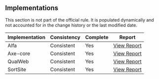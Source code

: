 ## Implementations

This section is not part of the official rule. It is populated dynamically and 
not accounted for in the change history or the last modified date.

| Implementation | Consistency          | Complete | Report
|----------------|----------------------|----------|-------------
| Alfa           | Consistent           | Yes      | [View Report](https://act-rules.github.io/implementation/alfa#id-b33eff)
| Axe-core       | Consistent           | Yes      | [View Report](https://act-rules.github.io/implementation/axe-core#id-b33eff)
| QualWeb        | Consistent           | Yes      | [View Report](https://act-rules.github.io/implementation/qualweb#id-b33eff)
| SortSite       | Consistent           | Yes      | [View Report](https://act-rules.github.io/implementation/sortsite#id-b33eff)
